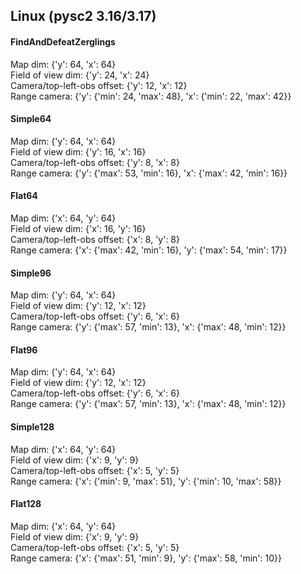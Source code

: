 ## Linux (pysc2 3.16/3.17)

#### FindAndDefeatZerglings    
Map dim: {'y': 64, 'x': 64}    
Field of view dim: {'y': 24, 'x': 24}    
Camera/top-left-obs offset: {'y': 12, 'x': 12}    
Range camera: {'y': {'min': 24, 'max': 48}, 'x': {'min': 22, 'max': 42}}    

#### Simple64    
Map dim: {'y': 64, 'x': 64}    
Field of view dim: {'y': 16, 'x': 16}    
Camera/top-left-obs offset: {'y': 8, 'x': 8}    
Range camera: {'y': {'max': 53, 'min': 16}, 'x': {'max': 42, 'min': 16}}    

#### Flat64
Map dim: {'x': 64, 'y': 64}    
Field of view dim: {'x': 16, 'y': 16}    
Camera/top-left-obs offset: {'x': 8, 'y': 8}    
Range camera: {'x': {'max': 42, 'min': 16}, 'y': {'max': 54, 'min': 17}}    

#### Simple96
Map dim: {'y': 64, 'x': 64}    
Field of view dim: {'y': 12, 'x': 12}    
Camera/top-left-obs offset: {'y': 6, 'x': 6}    
Range camera: {'y': {'max': 57, 'min': 13}, 'x': {'max': 48, 'min': 12}}    

#### Flat96
Map dim: {'y': 64, 'x': 64}    
Field of view dim: {'y': 12, 'x': 12}    
Camera/top-left-obs offset: {'y': 6, 'x': 6}    
Range camera: {'y': {'max': 57, 'min': 13}, 'x': {'max': 48, 'min': 12}}    

#### Simple128
Map dim: {'x': 64, 'y': 64}    
Field of view dim: {'x': 9, 'y': 9}    
Camera/top-left-obs offset: {'x': 5, 'y': 5}    
Range camera: {'x': {'min': 9, 'max': 51}, 'y': {'min': 10, 'max': 58}}    

#### Flat128
Map dim: {'x': 64, 'y': 64}    
Field of view dim: {'x': 9, 'y': 9}    
Camera/top-left-obs offset: {'x': 5, 'y': 5}    
Range camera: {'x': {'max': 51, 'min': 9}, 'y': {'max': 58, 'min': 10}}    
